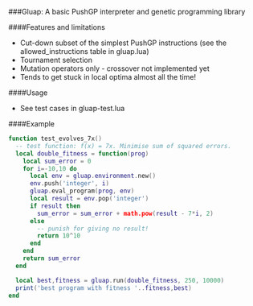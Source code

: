 ###Gluap: A basic PushGP interpreter and genetic programming library

####Features and limitations
* Cut-down subset of the simplest PushGP instructions (see the allowed_instructions table in gluap.lua)
* Tournament selection
* Mutation operators only - crossover not implemented yet
* Tends to get stuck in local optima almost all the time!

####Usage
* See test cases in gluap-test.lua

####Example
```lua
function test_evolves_7x()
  -- test function: f(x) = 7x. Minimise sum of squared errors.
  local double_fitness = function(prog)
    local sum_error = 0
    for i=-10,10 do
      local env = gluap.environment.new()
      env.push('integer', i)
      gluap.eval_program(prog, env)
      local result = env.pop('integer')
      if result then
        sum_error = sum_error + math.pow(result - 7*i, 2)
      else
        -- punish for giving no result!
        return 10^10
      end
    end
    return sum_error
  end

  local best,fitness = gluap.run(double_fitness, 250, 10000)
  print('best program with fitness '..fitness,best)
end
```
